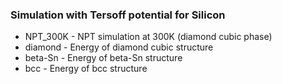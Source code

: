 ### Simulation with Tersoff potential for Silicon

- NPT_300K - NPT simulation at 300K (diamond cubic phase)
- diamond - Energy of diamond cubic structure
- beta-Sn - Energy of beta-Sn structure
- bcc - Energy of bcc structure
